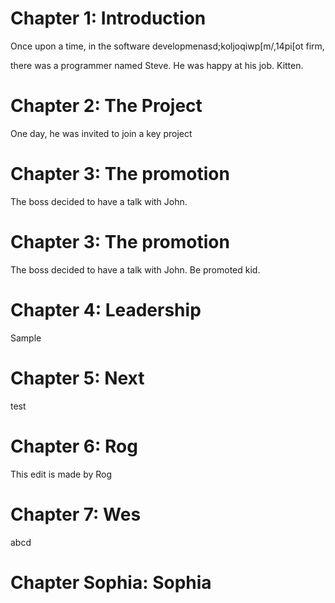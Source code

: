 # Chapter 1: Introduction

Once upon a time, in the software developmenasd;koljoqiwp[m/,14pi[ot firm,

there was a programmer named Steve.
He was happy at his job. Kitten.

# Chapter 2: The Project

One day, he was invited to join a key project

# Chapter 3: The promotion

The boss decided to have a talk with John.

# Chapter 3: The promotion

The boss decided to have a talk with John. Be promoted kid.

# Chapter 4: Leadership

Sample



# Chapter 5: Next

test



# Chapter 6: Rog

This edit is made by Rog

# Chapter 7: Wes
abcd

# Chapter Sophia: Sophia
